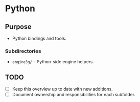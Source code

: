 # Python

## Purpose
- Python bindings and tools.

### Subdirectories
- `engine3g/` – Python-side engine helpers.

## TODO
- [ ] Keep this overview up to date with new additions.
- [ ] Document ownership and responsibilities for each subfolder.
